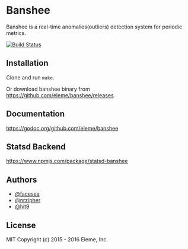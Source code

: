 Banshee
=======

Banshee is a real-time anomalies(outliers) detection system for periodic
metrics.

[![Build Status](https://travis-ci.org/eleme/banshee.svg?branch=master)](https://travis-ci.org/eleme/banshee)

Installation
-------------

Clone and run `make`.

Or download banshee binary from https://github.com/eleme/banshee/releases.

Documentation
--------------

https://godoc.org/github.com/eleme/banshee

Statsd Backend
--------------

https://www.npmjs.com/package/statsd-banshee

Authors
-------

- [@facesea](https://github.com/facesea)
- [@nrzipher](https://github.com/nrzipher)
- [@hit9](https://github.com/hit9)

License
-------

MIT Copyright (c) 2015 - 2016 Eleme, Inc.
